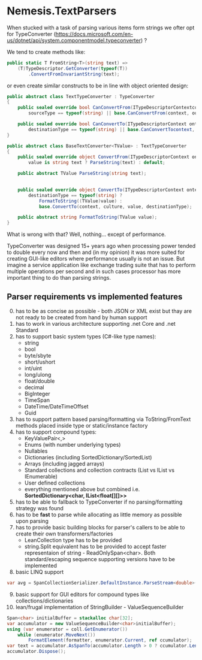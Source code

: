 # Nemesis.TextParsers
When stucked with a task of parsing various items form strings we ofter opt for TypeConverter (https://docs.microsoft.com/en-us/dotnet/api/system.componentmodel.typeconverter) ?

We tend to create methods like:
```csharp
public static T FromString<T>(string text) =>
    (T)TypeDescriptor.GetConverter(typeof(T))
        .ConvertFromInvariantString(text);
```

or even create similar constructs to be in line with object oriented design:
```csharp
public abstract class TextTypeConverter : TypeConverter
{
    public sealed override bool CanConvertFrom(ITypeDescriptorContextcontext, Type sourceType) =>
        sourceType == typeof(string) || base.CanConvertFrom(context, ourceType);

    public sealed override bool CanConvertTo(ITypeDescriptorContext ontext, Type destinationType) =>
        destinationType == typeof(string) || base.CanConvertTocontext, destinationType);
}

public abstract class BaseTextConverter<TValue> : TextTypeConverter
{
    public sealed override object ConvertFrom(ITypeDescriptorContext ontext, CultureInfo culture, object value) =>
        value is string text ? ParseString(text) : default;

    public abstract TValue ParseString(string text);
    

    public sealed override object ConvertTo(ITypeDescriptorContext ontext, CultureInfo culture, object value, Type estinationType) =>
        destinationType == typeof(string) ?
            FormatToString((TValue)value) :
            base.ConvertTo(context, culture, value, destinationType);

    public abstract string FormatToString(TValue value);
}
```

What is wrong with that? Well, nothing... except of performance. 

TypeConverter was designed 15+ years ago when processing power tended to double every now and then and (in my opinion) it was more suited for creating GUI-like editors where performance usually is not an issue. 
But imagine a service application like exchange trading suite that has to perform multiple operations per second and in such cases processor has more important thing to do than parsing strings. 

## Parser requirements vs implemented features
0. has to be as concise as possible - both JSON or XML exist but thay are not ready to be created from hand by human support
1. has to work in various architecture supporting .net Core and .net Standard
2. has to support basic system types (C#-like type names):
   * string
   * bool
   * byte/sbyte
   * short/ushort
   * int/uint 
   * long/ulong
   * float/double
   * decimal
   * BigInteger
   * TimeSpan
   * DateTime/DateTimeOffset
   * Guid
3. has to support pattern based parsing/formatting via ToString/FromText methods placed inside type or static/instance factory 
4. has to support compound types:
   * KeyValuePair<,>
   * Enums (with number underlying types)
   * Nullables
   * Dictionaries (including SortedDictionary/SortedList)
   * Arrays (including jagged arrays)
   * Standard collections and collection contracts (List vs IList vs IEnumerable)
   * User defined collections 
   * everything mentioned above but combined i.e. **SortedDictionary&lt;char, IList&lt;float[][]&gt;&gt;**
5. has to be able to fallback to TypeConverter if no parsing/formatting strategy was found 
6. has to be **fast** to parse while allocating as little memory as possible upon parsing 
7. has to provide basic building blocks for parser's callers to be able to create their own transformers/factories 
    * LeanCollection type has to be provided
    * string.Split equivalent has to be provided to accept faster representaion of string - ReadOnlySpan&lt;char&gt;. Both standard/escaping sequence supporting versions have to be implemented 
8. basic LINQ support 
```csharp
var avg = SpanCollectionSerializer.DefaultInstance.ParseStream<double>("1|2|3".AsSpan()).Average();
```
9. basic support for GUI editors for compound types like collections/dictionaries
10. lean/frugal implementation of StringBuilder - ValueSequenceBuilder
```csharp
Span<char> initialBuffer = stackalloc char[32];
var accumulator = new ValueSequenceBuilder<char>initialBuffer);
using (var enumerator = coll.GetEnumerator())
    while (enumerator.MoveNext())
        FormatElement(formatter, enumerator.Current, ref ccumulator);
var text = accumulator.AsSpanTo(accumulator.Length > 0 ? ccumulator.Length - 1 : 0).ToString();
accumulator.Dispose();
```